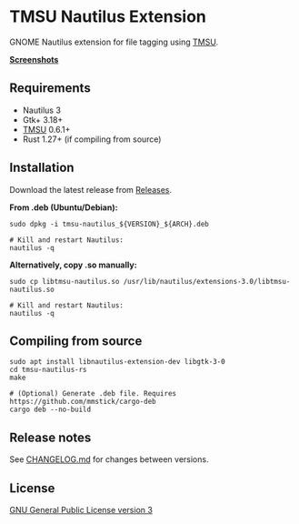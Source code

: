 # TMSU Nautilus Extension

GNOME Nautilus extension for file tagging using [TMSU](https://github.com/oniony/TMSU/).

**[Screenshots](SCREENSHOTS.md)**

## Requirements

* Nautilus 3
* Gtk+ 3.18+
* [TMSU](https://github.com/oniony/TMSU/) 0.6.1+
* Rust 1.27+ (if compiling from source)

## Installation

Download the latest release from [Releases](https://github.com/talklittle/tmsu-nautilus-rs/releases).

**From .deb (Ubuntu/Debian):**

    sudo dpkg -i tmsu-nautilus_${VERSION}_${ARCH}.deb

    # Kill and restart Nautilus:
    nautilus -q

**Alternatively, copy .so manually:**

    sudo cp libtmsu-nautilus.so /usr/lib/nautilus/extensions-3.0/libtmsu-nautilus.so

    # Kill and restart Nautilus:
    nautilus -q

## Compiling from source

    sudo apt install libnautilus-extension-dev libgtk-3-0
    cd tmsu-nautilus-rs
    make

    # (Optional) Generate .deb file. Requires https://github.com/mmstick/cargo-deb
    cargo deb --no-build

## Release notes

See [CHANGELOG.md](CHANGELOG.md) for changes between versions.

## License

[GNU General Public License version 3](COPYING.txt)
